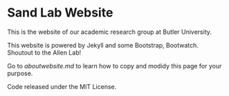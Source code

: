 # Sand Lab Website

This is the website of our academic research group at Butler University.

This website is powered by Jekyll and some Bootstrap, Bootwatch. Shoutout to the Allen Lab!

Go to *aboutwebsite.md*  to learn how to copy and modidy this page for your purpose. 

Code released under the MIT License.

